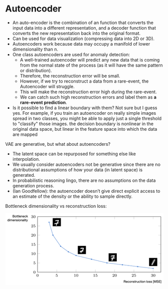 # Autoencoder

- An auto-encoder is the combination of an function that converts the input data into a different representation, and a decoder function that converts the new representation back into the original format.
- Can be used for data visualization (compressing data into 2D or 3D).
- Autoencoders work because data may occupy a manifold of lower dimensionality than n.
- One class autoencoders are used for anomaly detection:
  - A well-trained autoencoder will predict any new data that is coming from the normal state of the process (as it will have the same pattern or distribution).
  - Therefore, the reconstruction error will be small.
  - However, if we try to reconstruct a data from a rare-event, the Autoencoder will struggle.
  - This will make the reconstruction error high during the rare-event.
  - We can catch such high reconstruction errors and label them as **a rare-event prediction**.
- Is it possible to find a linear boundary with them? Not sure but I guess yes. For example, if you train an autoencoder on really simple images spread in two classes, you might be able to apply just a single threshold to "classify" those images. the decision boundary is nonlinear in the original data space, but linear in the feature space into which the data are mapped

VAE are generative, but what about autoencoders?

- The latent space can be repurposed for something else like interpolation.
- We usually consider autoencoders not be generative since there are no distributional assumptions of how your data (in latent space) is generated.
- In probabilistic reasoning lingo, there are no assumptions on the data generation process.
- (Ian Goodfellow): the autoencoder doesn’t give direct explicit access to an estimate of the density or the ability to sample directly.

Bottleneck dimensionality vs reconstruction loss:

![](./autoencoders.png)
